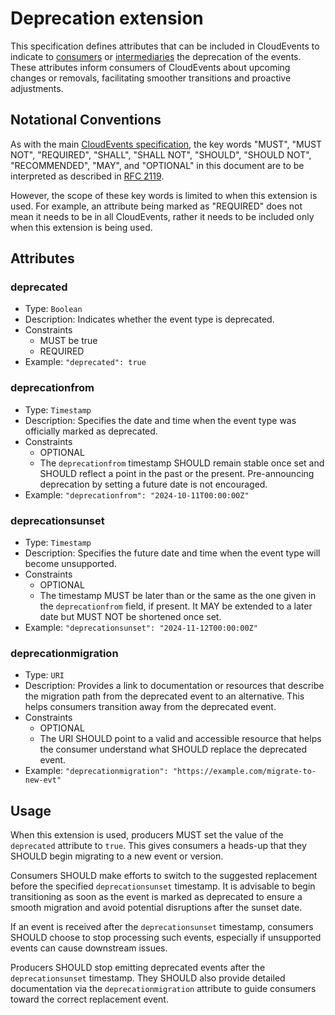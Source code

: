 # Deprecation extension

This specification defines attributes that can be included in CloudEvents to
indicate to [consumers](../spec.md#consumer) or
[intermediaries](../spec.md#intermediary) the deprecation of the events. These
attributes inform consumers of CloudEvents about upcoming changes or removals,
facilitating smoother transitions and proactive adjustments.

## Notational Conventions

As with the main [CloudEvents specification](../spec.md), the key words "MUST",
"MUST NOT", "REQUIRED", "SHALL", "SHALL NOT", "SHOULD", "SHOULD NOT",
"RECOMMENDED", "MAY", and "OPTIONAL" in this document are to be interpreted as
described in [RFC 2119](https://tools.ietf.org/html/rfc2119).

However, the scope of these key words is limited to when this extension is
used. For example, an attribute being marked as "REQUIRED" does not mean it
needs to be in all CloudEvents, rather it needs to be included only when this
extension is being used.

## Attributes

### deprecated

- Type: `Boolean`
- Description: Indicates whether the event type is deprecated.
- Constraints
  - MUST be true
  - REQUIRED
- Example: `"deprecated": true`

### deprecationfrom

- Type: `Timestamp`
- Description: Specifies the date and time when the event type was
  officially marked as deprecated.
- Constraints
  - OPTIONAL
  - The `deprecationfrom` timestamp SHOULD remain stable once set and SHOULD
    reflect a point in the past or the present. Pre-announcing deprecation by
    setting a future date is not encouraged.
- Example: `"deprecationfrom": "2024-10-11T00:00:00Z"`

### deprecationsunset

- Type: `Timestamp`
- Description: Specifies the future date and time when the event type will
  become unsupported.
- Constraints
  - OPTIONAL
  - The timestamp MUST be later than or the same as the one given in the
    `deprecationfrom` field, if present. It MAY be extended to a later date but
    MUST NOT be shortened once set.
- Example: `"deprecationsunset": "2024-11-12T00:00:00Z"`

### deprecationmigration

- Type: `URI`
- Description: Provides a link to documentation or resources that describe
the migration path from the deprecated event to an alternative. This helps
consumers transition away from the deprecated event.
- Constraints
  - OPTIONAL
  - The URI SHOULD point to a valid and accessible resource that helps the
    consumer understand what SHOULD replace the deprecated event.
- Example: `"deprecationmigration": "https://example.com/migrate-to-new-evt"`

## Usage

When this extension is used, producers MUST set the value of the `deprecated`
attribute to `true`. This gives consumers a heads-up that they SHOULD begin
migrating to a new event or version.

Consumers SHOULD make efforts to switch to the suggested replacement before the
specified `deprecationsunset` timestamp. It is advisable to begin transitioning
as soon as the event is marked as deprecated to ensure a smooth migration and
avoid potential disruptions after the sunset date.

If an event is received after the `deprecationsunset` timestamp, consumers
SHOULD choose to stop processing such events, especially if unsupported events
can cause downstream issues.

Producers SHOULD stop emitting deprecated events after the `deprecationsunset`
timestamp. They SHOULD also provide detailed documentation via the
`deprecationmigration` attribute to guide consumers toward the correct replacement
event.
